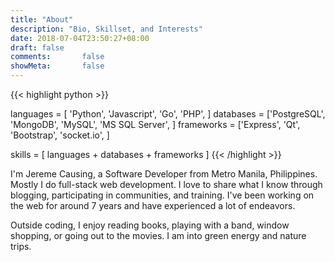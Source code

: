 ```yaml
---
title: "About"
description: "Bio, Skillset, and Interests"
date: 2018-07-04T23:50:27+08:00
draft: false
comments:       false
showMeta:       false
---
```


{{< highlight python >}}

languages = [
            'Python', 
            'Javascript', 
            'Go',
            'PHP',
            ]
databases = ['PostgreSQL',
            'MongoDB',
            'MySQL',
            'MS SQL Server',
            ]
frameworks = ['Express',
            'Qt',
            'Bootstrap',
            'socket.io',
            ]

skills = [ languages + databases + frameworks ]
{{< /highlight >}}

I'm Jereme Causing, a Software Developer from Metro Manila, Philippines. Mostly I do full-stack web development. I love to share what I know through blogging, participating in communities, and training. I've been working on the web for around 7 years and have experienced a lot of endeavors. 

Outside coding, I enjoy reading books, playing with a band, window shopping, or going out to the movies. I am into green energy and nature trips. 
